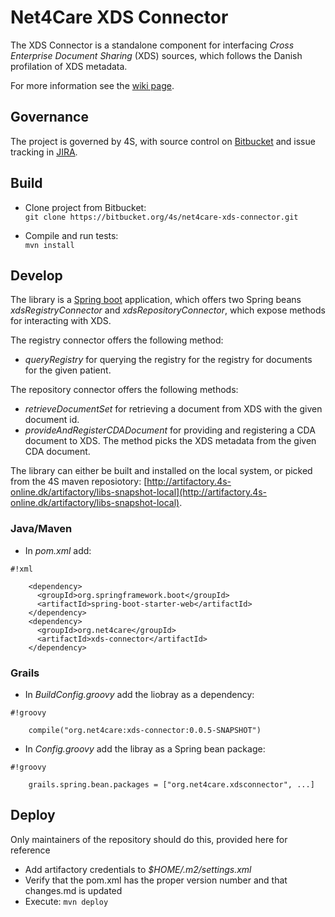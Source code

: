# Net4Care XDS Connector

The XDS Connector is a standalone component for interfacing *Cross Enterprise Document Sharing* (XDS) sources, 
which follows the Danish profilation of XDS metadata.

For more information see the [wiki page]([http://wiki.4s-online.dk/doku.php?id=net4care:xds-connector:overview).

## Governance
The project is governed by 4S, with source control on [Bitbucket](https://bitbucket.org/4s/net4care-xds-connector)
and issue tracking in [JIRA](https://issuetracker4s.atlassian.net/browse/NXC).

## Build
 - Clone project from Bitbucket:  
   `git clone https://bitbucket.org/4s/net4care-xds-connector.git`

 - Compile and run tests:  
   `mvn install`

## Develop

The library is a [Spring boot](http://projects.spring.io/spring-boot) application, which offers two Spring beans
*xdsRegistryConnector* and *xdsRepositoryConnector*, which expose methods for interacting with XDS.

The registry connector offers the following method:  
  - *queryRegistry* for querying the registry for the registry for documents for the given patient. 

The repository connector offers the following methods:  
  - *retrieveDocumentSet* for retrieving a document from XDS with the given document id.  
  - *provideAndRegisterCDADocument* for providing and registering a CDA document to XDS. 
 The method picks the XDS metadata from the given CDA document.

The library can either be built and installed on the local system, or picked from the 4S maven reposiotory: [http://artifactory.4s-online.dk/artifactory/libs-snapshot-local](http://artifactory.4s-online.dk/artifactory/libs-snapshot-local).

### Java/Maven
  - In *pom.xml* add:
```
#!xml

    <dependency>
      <groupId>org.springframework.boot</groupId>
      <artifactId>spring-boot-starter-web</artifactId>
    </dependency>
    <dependency>  
      <groupId>org.net4care</groupId>  
      <artifactId>xds-connector</artifactId>  
    </dependency>
```

### Grails
  - In *BuildConfig.groovy* add the liobray as a dependency:  

```
#!groovy

    compile("org.net4care:xds-connector:0.0.5-SNAPSHOT")
```
  - In *Config.groovy* add the libray as a Spring bean package:  
```
#!groovy

    grails.spring.bean.packages = ["org.net4care.xdsconnector", ...]
```

## Deploy
Only maintainers of the repository should do this, provided here for reference

 - Add artifactory credentials to *$HOME/.m2/settings.xml*
 - Verify that the pom.xml has the proper version number and that changes.md is updated
 - Execute: `mvn deploy`